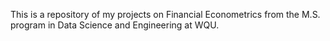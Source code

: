 This is a repository of my projects on Financial Econometrics from the M.S. program in Data Science and Engineering at WQU.
